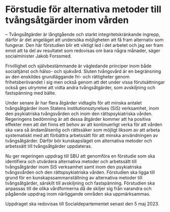 # Förstudie för alternativa metoder till tvångsåtgärder inom vården

– Tvångsåtgärder är långtgående och starkt integritetskränkande ingrepp, därför är det angeläget att undersöka möjligheten att få fram alternativ som fungerar. Den här förstudien blir ett viktigt led i det arbetet och jag ser fram emot att ta del av resultatet som redovisas om bara några månader, säger socialminister Jakob Forssmed.

Frivillighet och självbestämmande är vägledande principer inom både socialtjänst och hälso- och sjukvård. Sluten tvångsvård är en begränsning av den enskildes grundläggande fri- och rättigheter genom frihetsberövandet i sig men också genom att det under vissa förutsättningar också ges utrymme att vidta andra tvångsåtgärder, som avskiljning och fastspänning med bälte.

Under senare år har flera åtgärder vidtagits för att minska antalet tvångsåtgärder inom Statens institutionsstyrelses (SiS) verksamhet, inom den psykiatriska tvångsvården och inom den rättspsykiatriska vården. Regeringens bedömning är att dessa åtgärder kommer att ha positiva effekter men att det finns ett behov av att kontinuerligt verka för att vården ska vara så ändamålsenlig och rättssäker som möjligt liksom av att arbeta systematiskt med att förbättra arbetssätt för att minska användningen av tvångsåtgärder. Därför bör kunskapsläget om alternativa metoder och arbetssätt till tvångsåtgärder uppdateras.

Nu ger regeringen uppdrag till SBU att genomföra en förstudie som ska identifiera och utvärdera alternativa metoder och arbetssätt till tvångsåtgärder inom SiS verksamhet samt inom den psykiatriska tvångsvården och den rättspsykiatriska vården. Förstudien ska ligga till grund för en kunskapssammanställning av alternativa metoder till tvångsåtgärder, särskilt till avskiljning och fastspänning. Förstudien ska anpassas till de olika vårdformerna då de skiljer sig från varandra och pågående uppdrag inom närliggande områden ska uppmärksammas.

Uppdraget ska redovisas till Socialdepartementet senast den 5 maj 2023.
